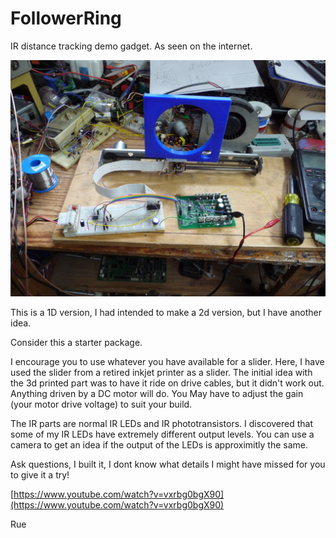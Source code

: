 # FollowerRing
IR distance tracking demo gadget. As seen on the internet.


![boo](p1270999.jpg)

This is a 1D version, I had intended to make a 2d version, but I have
another idea.


Consider this a starter package.

I encourage you to use whatever you have available for a slider. 
 Here, I have used the slider from a retired inkjet printer as a 
 slider. The initial idea with the 3d printed part was to have it
 ride on drive cables, but it didn't work out. 
 Anything driven by a DC motor will do. You May have to adjust the
 gain (your motor drive voltage) to suit your build.
 
The IR parts are normal IR LEDs and IR phototransistors. I discovered
 that some of my IR LEDs have extremely different output levels. 
 You can use a camera to get an idea if the output of the LEDs is
 approximitly the same.
 
Ask questions, I built it, I dont know what details I might have 
 missed for you to give it a try!
 
[https://www.youtube.com/watch?v=vxrbg0bgX90](https://www.youtube.com/watch?v=vxrbg0bgX90)


  Rue
